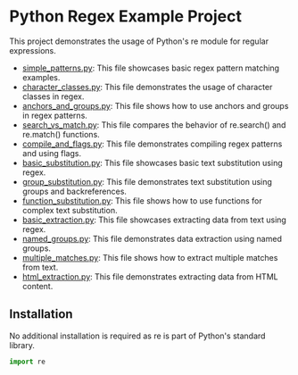 # Python Regex Example Project

This project demonstrates the usage of Python's re module for regular expressions.

- [simple_patterns.py](simple_patterns.py): This file showcases basic regex pattern matching examples.
- [character_classes.py](character_classes.py): This file demonstrates the usage of character classes in regex.
- [anchors_and_groups.py](anchors_and_groups.py): This file shows how to use anchors and groups in regex patterns.
- [search_vs_match.py](search_vs_match.py): This file compares the behavior of re.search() and re.match() functions.
- [compile_and_flags.py](compile_and_flags.py): This file demonstrates compiling regex patterns and using flags.
- [basic_substitution.py](basic_substitution.py): This file showcases basic text substitution using regex.
- [group_substitution.py](group_substitution.py): This file demonstrates text substitution using groups and backreferences.
- [function_substitution.py](function_substitution.py): This file shows how to use functions for complex text substitution.
- [basic_extraction.py](basic_extraction.py): This file showcases extracting data from text using regex.
- [named_groups.py](named_groups.py): This file demonstrates data extraction using named groups.
- [multiple_matches.py](multiple_matches.py): This file shows how to extract multiple matches from text.
- [html_extraction.py](html_extraction.py): This file demonstrates extracting data from HTML content.

## Installation

No additional installation is required as re is part of Python's standard library.

```python
import re
```
